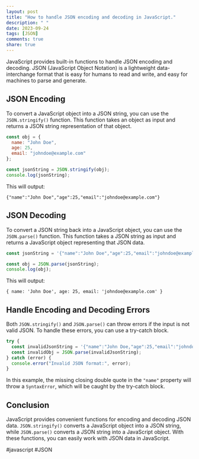 ```yaml
---
layout: post
title: "How to handle JSON encoding and decoding in JavaScript."
description: " "
date: 2023-09-24
tags: [JSON]
comments: true
share: true
---
```


JavaScript provides built-in functions to handle JSON encoding and decoding. JSON (JavaScript Object Notation) is a lightweight data-interchange format that is easy for humans to read and write, and easy for machines to parse and generate.

## JSON Encoding
To convert a JavaScript object into a JSON string, you can use the `JSON.stringify()` function. This function takes an object as input and returns a JSON string representation of that object.

```javascript
const obj = {
  name: "John Doe",
  age: 25,
  email: "johndoe@example.com"
};

const jsonString = JSON.stringify(obj);
console.log(jsonString);
```

This will output:
```plaintext
{"name":"John Doe","age":25,"email":"johndoe@example.com"}
```

## JSON Decoding
To convert a JSON string back into a JavaScript object, you can use the `JSON.parse()` function. This function takes a JSON string as input and returns a JavaScript object representing that JSON data.

```javascript
const jsonString = '{"name":"John Doe","age":25,"email":"johndoe@example.com"}';

const obj = JSON.parse(jsonString);
console.log(obj);
```

This will output:
```plaintext
{ name: 'John Doe', age: 25, email: 'johndoe@example.com' }
```

## Handle Encoding and Decoding Errors
Both `JSON.stringify()` and `JSON.parse()` can throw errors if the input is not valid JSON. To handle these errors, you can use a try-catch block.

```javascript
try {
  const invalidJsonString = '{"name":"John Doe,"age":25,"email":"johndoe@example.com"}';
  const invalidObj = JSON.parse(invalidJsonString);
} catch (error) {
  console.error("Invalid JSON format:", error);
}
```

In this example, the missing closing double quote in the `"name"` property will throw a `SyntaxError`, which will be caught by the try-catch block.

## Conclusion
JavaScript provides convenient functions for encoding and decoding JSON data. `JSON.stringify()` converts a JavaScript object into a JSON string, while `JSON.parse()` converts a JSON string into a JavaScript object. With these functions, you can easily work with JSON data in JavaScript.

#javascript #JSON
